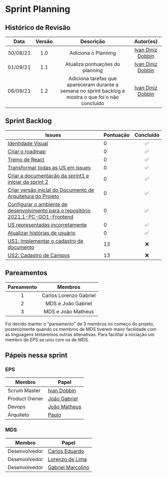 # Sprint Planning 

## Histórico de Revisão
| Data | Versão | Descrição | Autor(es)|
|:----:|:------:|:---------:|:--------:|
| 30/08/21 | 1.0 | Adiciona o Planning | [Ivan Diniz Dobbin](https://github.com/darmsDD)|
| 01/09/21 | 1.1 | Atualiza pontuações do planning| [Ivan Diniz Dobbin](https://github.com/darmsDD)|
| 06/09/21| 1.2 | Adiciona tarefas que apareceram durante a semana no sprint backlog e mostra o que foi o não concluído| [Ivan Diniz Dobbin](https://github.com/darmsDD)


## Sprint Backlog
Issues | Pontuação | Concluído
------------ | -------------- | :--------:
[Identidade Visual](https://github.com/fga-eps-mds/2021.1-PC-GO1/issues/14) | 0 | :white_check_mark: 
[Criar o roadmap](https://github.com/fga-eps-mds/2021.1-PC-GO1/issues/17) | 0 | :white_check_mark: 
[Treino de React](https://github.com/fga-eps-mds/2021.1-PC-GO1/issues/15) | 0 | :white_check_mark: 
[Transformar todas as US em issues](https://github.com/fga-eps-mds/2021.1-PC-GO1/issues/21) | 0  |:white_check_mark:
[Criar a documentação da sprint1 e iniciar da sprint 2](https://github.com/fga-eps-mds/2021.1-PC-GO1/issues/24) | 0 | :white_check_mark: 
[Criar versão inicial do Documento de Arquitetura do Projeto](https://github.com/fga-eps-mds/2021.1-PC-GO1/issues/23) | 0 |  :white_check_mark: 
[Configurar o ambiente de desenvolvimento para o repositório 2021.1-PC-GO1-Frontend](https://github.com/fga-eps-mds/2021.1-pc-go1/issues/16) | 0 |:white_check_mark: 
[US representadas incorretamente](https://github.com/fga-eps-mds/2021.1-pc-go1/issues/62)| 0 | :white_check_mark: 
[Atualizar histórias de usuário](https://github.com/fga-eps-mds/2021.1-pc-go1/issues/31) | 0 | :white_check_mark:  
[US1: Implementar o cadastro de documento](https://github.com/fga-eps-mds/2021.1-PC-GO1/issues/39) | 13 |:x: 
[US2: Cadastro de Campos](https://github.com/fga-eps-mds/2021.1-PC-GO1/issues/65) | 13 |:x:

 


## Pareamentos

| Pareamento | Membros
|:--------: | :-------:
| 1 | Carlos Lorenzo Gabriel
| 2 | MDS e João Gabriel
| 3 | MDS e João Matheus

Foi decido manter o "pareamento" de 3 membros no começo do projeto, posteriomente quando os membros de MDS tiverem maior facilidade com as linguagens tentaremos outras altenativas. Para facilitar a iniciação um membro de EPS se uniu com os de MDS.



## Pápeis nessa sprint

### EPS
Membro| Papel
------------ | --------------
Scrum Master | [Ivan Dobbin](https://github.com/darmsDD)
Product Owner| [João Gabriel](https://github.com/bielrossi15)
Devops | [João Matheus](https://github.com/J-Matheus)
Arquiteto | [Paulo](https://github.com/PauloVitorRocha)

### MDS
Membro| Papel
------------ | --------------
Desenvolvedor | [Carlos Eduardo](https://github.com/CaduRoriz)
Desenvolvedor | [Lorenzo de Lima](https://github.com/lorenzo7377)
Desenvolvedor | [Gabriel Marcolino](https://github.com/GabrielMR360)